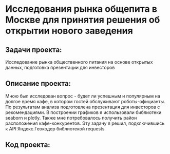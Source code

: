 # Исследования рынка общепита в Москве для принятия решения об открытии нового заведения

## Задачи проекта:
Исследование рынка общественного питания на основе открытых данных, подготовка презентации для инвесторов

## Описание проекта:
Мною был исследован вопрос - будет ли успешным и популярным на долгое время кафе, в
котором гостей обслуживают роботы-официанты. По результатам анализа подготовлена
презентация для инвесторов с рекомендациями. В построении графиков я использовали
библиотеки seaborn и plotly. Также мне потребовалось получить район расположения
кафе-конкурентов. Эту задачу я решил, подключившись к API Яндекс.Геокодер
библиотекой requests

## Код проекта:

